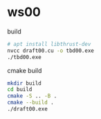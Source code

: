 # ws00

build

```bash
# apt install libthrust-dev
nvcc draft00.cu -o tbd00.exe
./tbd00.exe
```

cmake build

```bash
mkdir build
cd build
cmake -S .. -B .
cmake --build .
./draft00.exe
```
